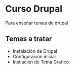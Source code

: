 # Curso Drupal
Para enseñar temas de drupal

## Temas a tratar
- Instalación de Drupal
- Configuración inicial
- Instlación de Tema Grafico
